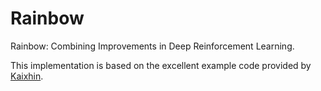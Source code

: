 Rainbow
=======
Rainbow: Combining Improvements in Deep Reinforcement Learning.

This implementation is based on the excellent example code provided by
[Kaixhin](https://github.com/Kaixhin/Rainbow).
